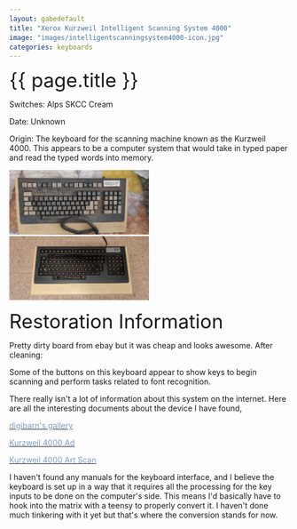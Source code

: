 ```yaml
---
layout: gabedefault
title: "Xerox Kurzweil Intelligent Scanning System 4000"
image: "images/intelligentscanningsystem4000-icon.jpg"
categories: keyboards
---
```

<span style="font-size:35px">{{ page.title }}</span>

Switches: Alps SKCC Cream

Date: Unknown

Origin: The keyboard for the scanning machine known as the Kurzweil 4000. This
appears to be a computer system that would take in typed paper and read the typed
words into memory.

<img src="/images/intelligentscanningsystem4000.jpg" alt="kurzweil4000" width="50%"/>

<img src="/images/intelligentscanningsystem4000-1.jpg" alt="kurzweil4000-switches" width="50%"/>

<span style="font-size:35px">Restoration Information</span>

Pretty dirty board from ebay but it was cheap and looks awesome. After cleaning:

Some of the buttons on this keyboard appear to show keys
to begin scanning and perform tasks related to font recognition.

There really isn't a lot of information about this system on the internet.
Here are all the interesting documents about the device I have found,

[<span style="color:#7b9cc9">digibarn's gallery</span>](https://www.digibarn.com/collections/systems/kurzweil-4000/index.html)

[<span style="color:#7b9cc9">Kurzweil 4000 Ad</span>](/images/kurzweil4000ad.pdf)

[<span style="color:#7b9cc9">Kurzweil 4000 Art Scan</span>](/images/kurzweil4000artscan.pdf)

I haven't found any manuals for the keyboard interface, and I believe the
keyboard is set up in a way that it requires all the processing for the key
inputs to be done on the computer's side. This means I'd basically have to hook
into the matrix with a teensy to properly convert it. I haven't done much
tinkering with it yet but that's where the conversion stands for now.
